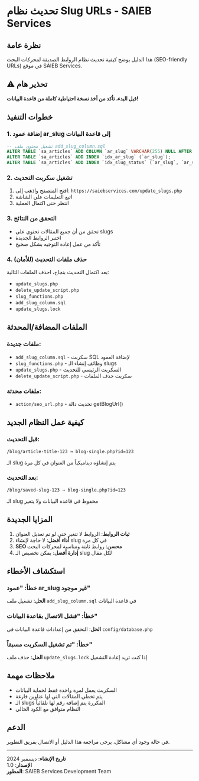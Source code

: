 # تحديث نظام Slug URLs - SAIEB Services

## نظرة عامة
هذا الدليل يوضح كيفية تحديث نظام الروابط الصديقة لمحركات البحث (SEO-friendly URLs) في موقع SAIEB Services.

## ⚠️ تحذير هام
**قبل البدء، تأكد من أخذ نسخة احتياطية كاملة من قاعدة البيانات!**

## خطوات التنفيذ

### 1. إضافة عمود ar_slug إلى قاعدة البيانات
```sql
-- تشغيل محتوى ملف add_slug_column.sql
ALTER TABLE `sa_articles` ADD COLUMN `ar_slug` VARCHAR(255) NULL AFTER `ar_title`;
ALTER TABLE `sa_articles` ADD INDEX `idx_ar_slug` (`ar_slug`);
ALTER TABLE `sa_articles` ADD INDEX `idx_slug_status` (`ar_slug`, `ar_status`);
```

### 2. تشغيل سكربت التحديث
1. افتح المتصفح واذهب إلى: `https://saiebservices.com/update_slugs.php`
2. اتبع التعليمات على الشاشة
3. انتظر حتى اكتمال العملية

### 3. التحقق من النتائج
- تحقق من أن جميع المقالات تحتوي على slugs
- اختبر الروابط الجديدة
- تأكد من عمل إعادة التوجيه بشكل صحيح

### 4. حذف ملفات التحديث (للأمان)
بعد اكتمال التحديث بنجاح، احذف الملفات التالية:
- `update_slugs.php`
- `delete_update_script.php`
- `slug_functions.php`
- `add_slug_column.sql`
- `update_slugs.lock`

## الملفات المضافة/المحدثة

### ملفات جديدة:
- `add_slug_column.sql` - سكربت SQL لإضافة العمود
- `slug_functions.php` - وظائف إنشاء الـ slugs
- `update_slugs.php` - السكربت الرئيسي للتحديث
- `delete_update_script.php` - سكربت حذف الملفات

### ملفات محدثة:
- `action/seo_url.php` - تحديث دالة getBlogUrl()

## كيفية عمل النظام الجديد

### قبل التحديث:
```
/blog/article-title-123 → blog-single.php?id=123
```
الـ slug يتم إنشاؤه ديناميكياً من العنوان في كل مرة

### بعد التحديث:
```
/blog/saved-slug-123 → blog-single.php?id=123
```
الـ slug محفوظ في قاعدة البيانات ولا يتغير

## المزايا الجديدة

1. **ثبات الروابط**: الروابط لا تتغير حتى لو تم تعديل العنوان
2. **أداء أفضل**: لا حاجة لإنشاء slug في كل مرة
3. **SEO محسن**: روابط ثابتة ومناسبة لمحركات البحث
4. **إدارة أفضل**: يمكن تخصيص الـ slug لكل مقال

## استكشاف الأخطاء

### خطأ: "عمود ar_slug غير موجود"
**الحل**: تشغيل ملف `add_slug_column.sql` في قاعدة البيانات

### خطأ: "فشل الاتصال بقاعدة البيانات"
**الحل**: التحقق من إعدادات قاعدة البيانات في `config/database.php`

### خطأ: "تم تشغيل السكربت مسبقاً"
**الحل**: حذف ملف `update_slugs.lock` إذا كنت تريد إعادة التشغيل

## ملاحظات مهمة

- السكربت يعمل لمرة واحدة فقط لحماية البيانات
- يتم تخطي المقالات التي لها عناوين فارغة
- الـ slugs المكررة يتم إضافة رقم لها تلقائياً
- النظام متوافق مع الكود الحالي

## الدعم
في حالة وجود أي مشاكل، يرجى مراجعة هذا الدليل أو الاتصال بفريق التطوير.

---
**تاريخ الإنشاء**: ديسمبر 2024  
**الإصدار**: 1.0  
**المطور**: SAIEB Services Development Team